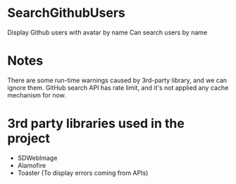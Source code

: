 # SearchGithubUsers
Display Github users with avatar by name
Can search users by name

# Notes
There are some run-time warnings caused by 3rd-party library, and we can ignore them.
GitHub search API has rate limit, and it's not applied any cache mechanism for now.

# 3rd party libraries used in the project
 - SDWebImage
 - Alamofire
 - Toaster (To display errors coming from APIs)

